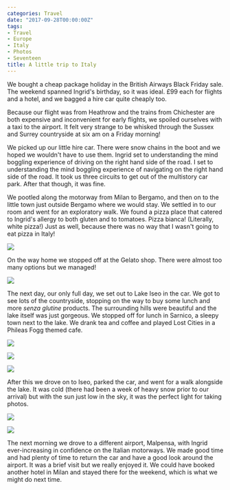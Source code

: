 ```yaml
---
categories: Travel
date: "2017-09-28T00:00:00Z"
tags:
- Travel
- Europe
- Italy
- Photos
- Seventeen
title: A little trip to Italy
---
```


We bought a cheap package holiday in the British Airways Black Friday sale. The weekend spanned Ingrid's birthday, so it was ideal. £99 each for flights and a hotel, and we bagged a hire car quite cheaply too.

Because our flight was from Heathrow and the trains from Chichester are both expensive and inconvenient for early flights, we spoiled ourselves with a taxi to the airport. It felt very strange to be whisked through the Sussex and Surrey countryside at six am on a Friday morning!

We picked up our little hire car. There were snow chains in the boot and we hoped we wouldn't have to use them. Ingrid set to understanding the mind boggling experience of driving on the right hand side of the road. I set to understanding the mind boggling experience of navigating on the right hand side of the road. It took us three circuits to get out of the multistory car park. After that though, it was fine.

We pootled along the motorway from Milan to Bergamo, and then on to the little town just outside Bergamo where we would stay. We settled in to our room and went for an exploratory walk. We found a pizza place that catered to Ingrid's allergy to both gluten and to tomatoes. Pizza bianca! (Literally, white pizza!) Just as well, because there was no way that I wasn't going to eat pizza in Italy!

![](/assets/images/italy/Italy_01.jpg)

On the way home we stopped off at the Gelato shop. There were almost too many options but we managed!

![](/assets/images/italy/Italy_02.jpg)

The next day, our only full day, we set out to Lake Iseo in the car. We got to see lots of the countryside, stopping on the way to buy some lunch and more _senza glutine_ products. The surrounding hills were beautiful and the lake itself was just gorgeous. We stopped off for lunch in Sarnico, a sleepy town next to the lake. We drank tea and coffee and played Lost Cities in a Phileas Fogg themed cafe.

![](/assets/images/italy/Italy_03a.jpg)

![](/assets/images/italy/Italy_03b.jpg)

![](/assets/images/italy/Italy_05.jpg)

After this we drove on to Iseo, parked the car, and went for a walk alongside the lake. It was cold (there had been a week of heavy snow prior to our arrival) but with the sun just low in the sky, it was the perfect light for taking photos.

![](/assets/images/italy/Italy_04.jpg)

![](/assets/images/italy/Italy_06.jpg)

The next morning we drove to a different airport, Malpensa, with Ingrid ever-increasing in confidence on the Italian motorways. We made good time and had plenty of time to return the car and have a good look around the airport. It was a brief visit but we really enjoyed it. We could have booked another hotel in Milan and stayed there for the weekend, which is what we might do next time.